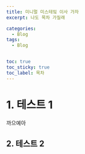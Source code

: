 ```yaml
---
title: 미니멀 미스테잌 이사 가자
excerpt: 나도 목차 가질래

categories:
  - Blog
tags:
  - Blog


toc: true
toc_sticky: true
toc_label: 목차
---
```


# 1. 테스트 1
까으예아

## 2. 테스트 2